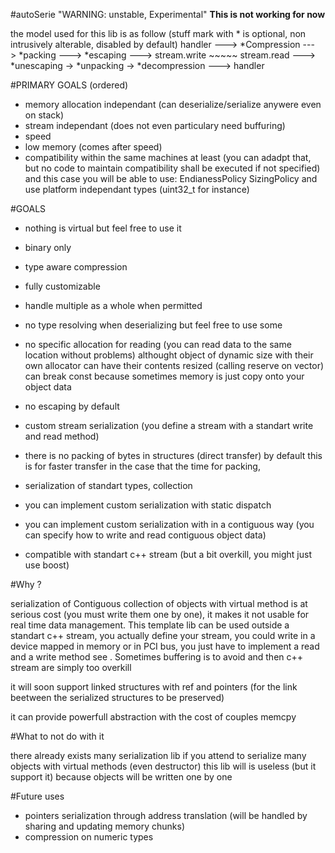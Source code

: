 #autoSerie "WARNING: unstable, Experimental"
**This is not working for now**

the model used for this lib is as follow (stuff mark with * is optional, non intrusively alterable, disabled by default)
handler ---> *Compression ---> *packing ---> *escaping ---> stream.write ~~~~~ stream.read ---> *unescaping -> *unpacking -> *decompression ---> handler

#PRIMARY GOALS (ordered)
- memory allocation independant (can deserialize/serialize anywere even on stack)
- stream independant (does not even particulary need buffuring)
- speed
- low memory (comes after speed)
- compatibility within the same machines at least (you can adadpt that, but no code to maintain compatibility shall be executed if not specified)
  and this case you will be able to use:
  		EndianessPolicy
		SizingPolicy
	and use platform independant types (uint32_t for instance)

#GOALS
- nothing is virtual but feel free to use it
- binary only
- type aware compression
- fully customizable
- handle multiple as a whole when permitted
- no type resolving when deserializing but feel free to use some
- no specific allocation for reading (you can read data to the same location without problems)
  althought object of dynamic size with their own allocator can have their contents resized
  (calling reserve on vector)
  can break const because sometimes memory is just copy onto your object data

- no escaping by default
- custom stream serialization (you define a stream with a standart write and read method)
- there is no packing of bytes in structures (direct transfer) by default
  this is for faster transfer in the case that the time for packing,
- serialization of standart types, collection
- you can implement custom serialization with static dispatch
- you can implement custom serialization with in a contiguous way (you can specify how to write and read contiguous object data)
- compatible with standart c++ stream (but a bit overkill, you might just use boost)

#Why ?

serialization of Contiguous collection of objects with virtual method is at serious cost (you must write them one by one), it makes it not usable for real time data management.
This template lib can be used outside a standart c++ stream, you actually define your stream, you could write in a device mapped in memory or in PCI bus, you just have to implement a read and a write method see .
Sometimes buffering is to avoid and then c++ stream are simply too overkill

it will soon support linked structures with ref and pointers (for the link beetween the serialized structures to be preserved)


it can provide powerfull abstraction with the cost of couples memcpy

#What to not do with it

there already exists many serialization lib
if you attend to serialize many objects with virtual methods (even destructor) this lib will is useless (but it support it)
because objects will be written one by one


#Future uses
- pointers serialization through address translation (will be handled by sharing and updating memory chunks)
- compression on numeric types
